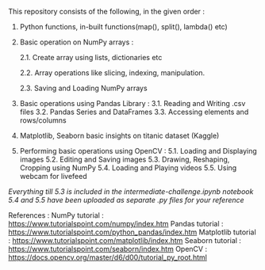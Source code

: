 This repository consists of the following, in the given order :

1. Python functions, in-built functions(map(), split(), lambda() etc)

2. Basic operation on NumPy arrays :
  
    2.1. Create array using lists, dictionaries etc
  
    2.2. Array operations like slicing, indexing, manipulation.
  
    2.3. Saving and Loading NumPy arrays
  
3. Basic operations using Pandas Library :
  3.1. Reading and Writing .csv files
  3.2. Pandas Series and DataFrames
  3.3. Accessing elements and rows/columns
  
4. Matplotlib, Seaborn basic insights on titanic dataset (Kaggle)

5. Performing basic operations using OpenCV :
  5.1. Loading and Displaying images
  5.2. Editing and Saving images
  5.3. Drawing, Reshaping, Cropping using NumPy
  5.4. Loading and Playing videos
  5.5. Using webcam for livefeed
  
*Everything till 5.3 is included in the intermediate-challenge.ipynb notebook*
*5.4 and 5.5 have been uploaded as separate .py files for your reference*

References :
NumPy tutorial : https://www.tutorialspoint.com/numpy/index.htm
Pandas tutorial : https://www.tutorialspoint.com/python_pandas/index.htm
Matplotlib tutorial : https://www.tutorialspoint.com/matplotlib/index.htm
Seaborn tutorial : https://www.tutorialspoint.com/seaborn/index.htm
OpenCV : https://docs.opencv.org/master/d6/d00/tutorial_py_root.html
